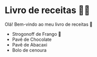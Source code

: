 # Livro de receitas 👨‍🍳

Olá! Bem-vindo ao meu livro de receitas 👋

 - Strogonoff de Frango 🐔
 - Pavê de Chocolate
 - Pavê de Abacaxi
 - Bolo de cenoura

